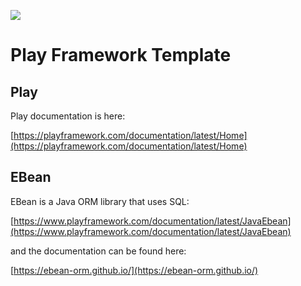 [<img src="https://img.shields.io/travis/playframework/play-java-ebean-example.svg"/>](https://travis-ci.org/playframework/play-java-ebean-example)

# Play Framework Template
## Play

Play documentation is here:

[https://playframework.com/documentation/latest/Home](https://playframework.com/documentation/latest/Home)

## EBean

EBean is a Java ORM library that uses SQL:

[https://www.playframework.com/documentation/latest/JavaEbean](https://www.playframework.com/documentation/latest/JavaEbean)

and the documentation can be found here:

[https://ebean-orm.github.io/](https://ebean-orm.github.io/)
